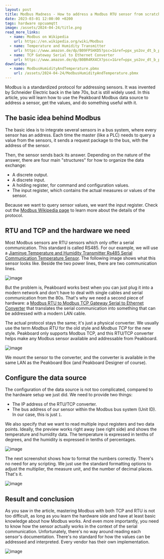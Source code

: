 ```yaml
---
layout: post
title: Modbus Madness - How to address a Modbus RTU sensor from scratch  
date: 2023-03-01 12:00:00 +0200
tags: hardware opcuamqtt
image: /assets/2024-04-24/title.png
read_more_links:
  - name: Modbus on Wikipedia
    url: https://en.wikipedia.org/wiki/Modbus
  - name: Temperature and Humidity Transmitter
    url: https://www.amazon.de/dp/B09FPSHXD5?psc=1&ref=ppx_yo2ov_dt_b_product_details
  - name: TCP Gateway Serial to Ethernet Converter
    url: https://www.amazon.de/dp/B0BR4RX4CX?psc=1&ref=ppx_yo2ov_dt_b_product_details
downloads:
  - name: ModbusHumidityAndTemperature.pbmx
    url: /assets/2024-04-24/ModbusHumidityAndTemperature.pbmx
---
```

Modbus is a standardized protocol for addressing sensors. It was invented by Schneider Electric back in the late 70s, but is still widely used. In this article, you will learn how to use the Peakboard Modbus data source to address a sensor, get the values, and do something useful with it.

## The basic idea behind Modbus

The basic idea is to integrate several sensors in a bus system, where every sensor has an address. Each time the master (like a PLC) needs to query a value from the sensors, it sends a request package to the bus, with the address of the sensor.

Then, the sensor sends back its answer. Depending on the nature of the answer, there are four main "structures" for how to organize the data exchange:
  * A discrete output.
  * A discrete input.
  * A holding register, for command and configuration values.
  * The input register, which contains the actual measures or values of the sensor.

Because we want to query sensor values, we want the input register. Check out the [Modbus Wikipedia page](https://en.wikipedia.org/wiki/Modbus) to learn more about the details of the protocol.

## RTU and TCP and the hardware we need

Most Modbus sensors are RTU sensors which only offer a serial communication. This standard is called RS485. For our example, we will use a [Jiaminye Temperature and Humidity Transmitter Rs485 Serial Communication Temperature Sensor](https://www.amazon.de/dp/B09FPSHXD5?psc=1&ref=ppx_yo2ov_dt_b_product_details). The following image shows what this sensor looks like. Beside the two power lines, there are two communication lines.

![image](/assets/2024-04-24/010.jpeg)

But the problem is, Peakboard works best when you can just plug it into a modern network and don't have to deal with single cables and serial communication from the 80s. That's why we need a second piece of hardware: a [Modbus RTU to Modbus TCP Gateway Serial to Ethernet Converter](https://www.amazon.de/dp/B0BR4RX4CX?psc=1&ref=ppx_yo2ov_dt_b_product_details) that translates the serial communication into something that can be addressed with a modern LAN cable.

The actual protocol stays the same; it's just a physical converter. We usually use the term *Modbus RTU* for the old style and *Modbus TCP* for the new style. Peakboard only supports Modbus TCP, and this RTU/TCP converter helps make any Modbus sensor available and addressable from Peakboard.

![image](/assets/2024-04-24/020.jpeg)

We mount the sensor to the converter, and the converter is available in the same LAN as the Peakboard Box (and Peakboard Designer of course).

## Configure the data source

The configuration of the data source is not too complicated, compared to the hardware setup we just did. We need to provide two things:

* The IP address of the RTU/TCP converter.
* The bus address of our sensor within the Modbus bus system (Unit ID). In our case, this is just `1`.

We also specify that we want to read multiple input registers and two data points. Ideally, the preview works right away (see right side) and shows the temperature and humidity data. The temperature is expressed in tenths of degrees, and the humidity is expressed in tenths of percentages.

![image](/assets/2024-04-24/030.png)

The next screenshot shows how to format the numbers correctly. There's no need for any scripting. We just use the standard formatting options to adjust the multiplier, the measure unit, and the number of decimal places. That's it.

![image](/assets/2024-04-24/040.png)

## Result and conclusion

As you saw in the article, mastering Modbus with both TCP and RTU is not too difficult, as long as you learn the hardware side and have at least basic knowledge about how Modbus works. And even more importantly, you need to know how the sensor actually works in the context of the serial communication. Unfortunately, there's no way around reading each sensor's documentation. There's no standard for how the values can be addressed and interpreted. Every vendor has their own implementation. 

![image](/assets/2024-04-24/050.png)